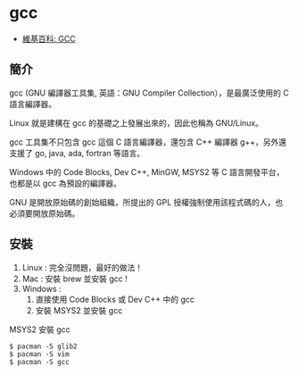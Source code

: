 # gcc

* [維基百科: GCC](https://zh.wikipedia.org/wiki/GCC)

## 簡介

gcc (GNU 編譯器工具集, 英語：GNU Compiler Collection），是最廣泛使用的 C 語言編譯器。

Linux 就是建構在 gcc 的基礎之上發展出來的，因此也稱為 GNU/Linux。

gcc 工具集不只包含 gcc 這個 C 語言編譯器，還包含 C++ 編譯器 g++，另外還支援了 go, java, ada, fortran 等語言。 

Windows 中的 Code Blocks, Dev C++, MinGW, MSYS2 等 C 語言開發平台，也都是以 gcc 為預設的編譯器。

GNU 是開放原始碼的創始組織，所提出的 GPL 授權強制使用該程式碼的人，也必須要開放原始碼。

## 安裝

1. Linux : 完全沒問題，最好的做法！
2. Mac : 安裝 brew 並安裝 gcc !
3. Windows :
    1. 直接使用 Code Blocks 或 Dev C++ 中的 gcc
    2. 安裝 MSYS2 並安裝 gcc

MSYS2 安裝 gcc

```
$ pacman -S glib2
$ pacman -S vim
$ pacman -S gcc
```
